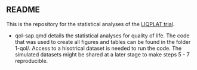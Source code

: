## README

This is the repository for the statistical analyses of the [LIQPLAT trial](https://liqplat.com).

-   qol-sap.qmd details the statistical analyses for quality of life. The code that was used to create all figures and tables can be found in the folder 1-qol/. Access to a hisotrical dataset is needed to run the code. The simulated datasets might be shared at a later stage to make steps 5 - 7 reproducible.
